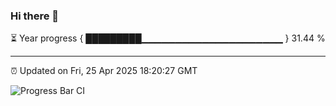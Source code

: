 ### Hi there 👋

⏳ Year progress { █████████▁▁▁▁▁▁▁▁▁▁▁▁▁▁▁▁▁▁▁▁▁ } 31.44 %

---

⏰ Updated on Fri, 25 Apr 2025 18:20:27 GMT

![Progress Bar CI](https://github.com/liununu/liununu/workflows/Progress%20Bar%20CI/badge.svg)

